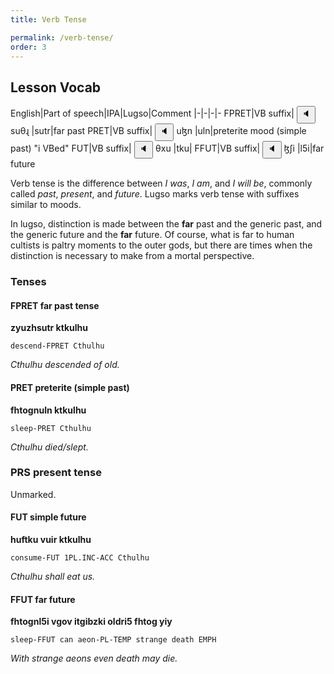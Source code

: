 ```yaml
---
title: Verb Tense

permalink: /verb-tense/
order: 3
---
```


## Lesson Vocab

English|Part of speech|IPA|Lugso|Comment
|-|-|-|-
FPRET|VB suffix|<span class='spoken'> <button class='speak' type='button' data-ipa='suθɻ'>🔈</button> <span class='ipa'>suθɻ</span> </span>|sutr|far past
PRET|VB suffix|<span class='spoken'> <button class='speak' type='button' data-ipa='uɮn'>🔈</button> <span class='ipa'>uɮn</span> </span>|uln|preterite mood (simple past) "i VBed"
FUT|VB suffix|<span class='spoken'> <button class='speak' type='button' data-ipa='θxu'>🔈</button> <span class='ipa'>θxu</span> </span>|tku|
FFUT|VB suffix|<span class='spoken'> <button class='speak' type='button' data-ipa='ɮʃi'>🔈</button> <span class='ipa'>ɮʃi</span> </span>|l5i|far future

Verb tense is the difference between _I was_, _I am_, and _I will be_, commonly called _past_, _present_, and _future_. 
Lugso marks verb tense with suffixes similar to moods.

In lugso, distinction is made between the **far** past and the generic past, and the generic future and the **far** future. Of course, what is far to human cultists is paltry moments to the outer gods, but there are times when the distinction is necessary to make from a mortal perspective.

### Tenses

#### FPRET far past tense

**zyuzhsutr ktkulhu**

`descend-FPRET Cthulhu`

_Cthulhu descended of old._

#### PRET preterite (simple past)

**fhtognuln ktkulhu**

`sleep-PRET Cthulhu`

_Cthulhu died/slept._

### PRS present tense

Unmarked.

#### FUT simple future

**huftku vuir ktkulhu**

`consume-FUT 1PL.INC-ACC Cthulhu`

_Cthulhu shall eat us._

#### FFUT far future

**fhtognl5i vgov itgibzki oldri5 fhtog yiy**

`sleep-FFUT can aeon-PL-TEMP strange death EMPH`

_With strange aeons even death may die._
